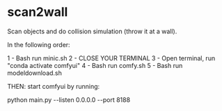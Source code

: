 # scan2wall
Scan objects and do collision simulation (throw it at a wall).

In the following order:

1 - Bash run minic.sh
2 - CLOSE YOUR TERMINAL
3 - Open terminal, run "conda activate comfyui"
4 - Bash run comfy.sh
5 - Bash run modeldownload.sh

THEN:
start comfyui by running:

python main.py --listen 0.0.0.0 --port 8188